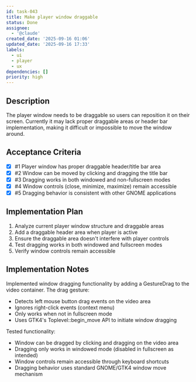 ```yaml
---
id: task-043
title: Make player window draggable
status: Done
assignee:
  - '@claude'
created_date: '2025-09-16 01:06'
updated_date: '2025-09-16 17:33'
labels:
  - ui
  - player
  - ux
dependencies: []
priority: high
---
```


## Description

The player window needs to be draggable so users can reposition it on their screen. Currently it may lack proper draggable areas or header bar implementation, making it difficult or impossible to move the window around.

## Acceptance Criteria
<!-- AC:BEGIN -->
- [x] #1 Player window has proper draggable header/title bar area
- [x] #2 Window can be moved by clicking and dragging the title bar
- [x] #3 Dragging works in both windowed and non-fullscreen modes
- [x] #4 Window controls (close, minimize, maximize) remain accessible
- [x] #5 Dragging behavior is consistent with other GNOME applications
<!-- AC:END -->


## Implementation Plan

1. Analyze current player window structure and draggable areas
2. Add a draggable header area when player is active
3. Ensure the draggable area doesn't interfere with player controls
4. Test dragging works in both windowed and fullscreen modes
5. Verify window controls remain accessible


## Implementation Notes

Implemented window dragging functionality by adding a GestureDrag to the video container. The drag gesture:
- Detects left mouse button drag events on the video area
- Ignores right-click events (context menu)
- Only works when not in fullscreen mode
- Uses GTK4's Toplevel::begin_move API to initiate window dragging

Tested functionality:
- Window can be dragged by clicking and dragging on the video area
- Dragging only works in windowed mode (disabled in fullscreen as intended)
- Window controls remain accessible through keyboard shortcuts
- Dragging behavior uses standard GNOME/GTK4 window move mechanism
